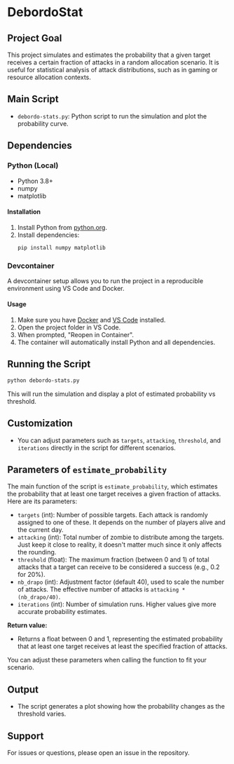 # DebordoStat

## Project Goal

This project simulates and estimates the probability that a given target receives a certain fraction of attacks in a random allocation scenario. 
It is useful for statistical analysis of attack distributions, such as in gaming or resource allocation contexts.

## Main Script
- `debordo-stats.py`: Python script to run the simulation and plot the probability curve.

## Dependencies

### Python (Local)
- Python 3.8+
- numpy
- matplotlib

#### Installation
1. Install Python from [python.org](https://www.python.org/downloads/).
2. Install dependencies:
   ```bash
   pip install numpy matplotlib
   ```

### Devcontainer
A devcontainer setup allows you to run the project in a reproducible environment using VS Code and Docker.

#### Usage
1. Make sure you have [Docker](https://www.docker.com/) and [VS Code](https://code.visualstudio.com/) installed.
2. Open the project folder in VS Code.
3. When prompted, "Reopen in Container".
4. The container will automatically install Python and all dependencies.

## Running the Script

```bash
python debordo-stats.py
```

This will run the simulation and display a plot of estimated probability vs threshold.

## Customization
- You can adjust parameters such as `targets`, `attacking`, `threshold`, and `iterations` directly in the script for different scenarios.

## Parameters of `estimate_probability`

The main function of the script is `estimate_probability`, which estimates the probability that at least one target receives a given fraction of attacks. Here are its parameters:

- `targets` (int): Number of possible targets. Each attack is randomly assigned to one of these. It depends on the number of players alive and the current day.
- `attacking` (int): Total number of zombie to distribute among the targets. Just keep it close to reality, it doesn't matter much since it only affects the rounding.
- `threshold` (float): The maximum fraction (between 0 and 1) of total attacks that a target can receive to be considered a success (e.g., 0.2 for 20%).
- `nb_drapo` (int): Adjustment factor (default 40), used to scale the number of attacks. The effective number of attacks is `attacking * (nb_drapo/40)`.
- `iterations` (int): Number of simulation runs. Higher values give more accurate probability estimates.

**Return value:**
- Returns a float between 0 and 1, representing the estimated probability that at least one target receives at least the specified fraction of attacks.

You can adjust these parameters when calling the function to fit your scenario.

## Output
- The script generates a plot showing how the probability changes as the threshold varies.

## Support
For issues or questions, please open an issue in the repository.
